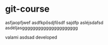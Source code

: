 # git-course
asfjaopfjwef
asdfkpősdjfősdf
sajdfp
asléjsdafsd
asdéljasggggggggggggggggggggg


valami
asdsad
developed